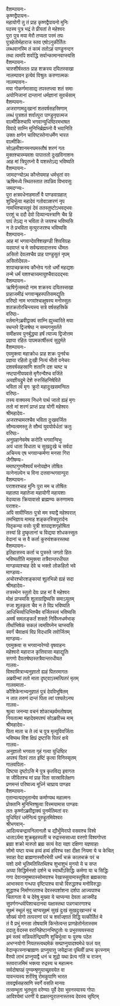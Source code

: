 वैशम्पायनः-  
कृष्णद्वैपायनः-  
महायोगी तु तं प्राह कृष्णद्वैपायनो मुनिः  
पठस्व पुत्र भद्रं ते प्रीयतां ते महेश्वरः  
पुरा पुत्र मया मेरौ तप्यता परमं तपः  
पुत्रहेतोर्महाराज स्तव एषोऽनुकीर्तितः  
लब्धवानस्मि तं कामं ततोऽहं पाण्डुनन्दन  
तथा त्वमपि शर्वाद्धि सर्वान्कामानवाप्स्यसि  
वैशम्पायनः-  
चारुशीर्षस्ततः प्राह शक्रस्य दयितस्सखा  
नालम्पावन इत्येवं विश्रुतः करुणात्मकः  
नालम्पावनः-  
मया गोकर्णमासाद्य तपस्तप्त्वा शतं समाः  
अयोनिजानां दान्तानां धर्मज्ञानां सुवर्चसाम्  
वैशम्पयनः-  
अजराणामदुःखानां शतवर्षसहस्रिणाम्  
लब्धं पुत्रशतं शर्वात्पुरा पाण्डुनृपात्मज  
वाल्मीकिश्चापि भगवान्युधिष्ठिरमभाषत  
विवादे साम्नि मुनिभिर्ब्रह्मघ्नो वै भवानिति  
उक्तः क्षणेन चाविष्टस्तेनाधर्मेण भारत  
वाल्मीकिः-  
सोऽहमीशानमनघमस्तौषं शरणं गतः  
मुक्तश्चास्म्यवशः पापात्ततो दुःखविनाशनः  
आह मां त्रिपुरघ्नो वै यशस्तेऽद्य भविष्यति  
वैशम्पायनः-  
जामदग्न्योऽथ कौन्तेयमाह धर्मभृतां वरः  
ऋषिमध्ये स्थितस्तात तपन्निव विभावसुः  
जमदग्न्यः-  
पुरा क्षत्रवधेनाहमार्तो वै पाण्डवाग्रहात्  
शुचिर्भूत्वा महादेवं गतोवाञ्शरणं नृप  
नामभिश्चास्तुवं देवं ततस्तुष्टोऽभवद्भवः  
परशुं च ददौ देवो दिव्यान्यस्त्राणि चैव हि  
पापं तेऽद्य न भविता ते जयश्च भविष्यसि  
न ते प्रभविता मृत्युरजरश्च भविष्यसि  
वैशम्पायनः-  
आह मां भगवान्देवश्शिखण्डी शिवविग्रहः  
यदवाप्तं च मे सर्वम्प्रसादात्तस्य धीमतः  
असितो देवलश्चैव प्राह पाण्डुसुतं नृपम्  
असितोदेवलः-  
शापाच्छक्रस्य कौन्तेय गतो धर्मो महद्यशः  
तन्मे धर्मं यशश्चाग्र्यमायुश्चैवाददद्भवः  
वैशम्पायनः-  
ऋषिर्गृत्समदो नाम शक्रस्य दयितस्सखा  
प्राहाजमीढं भगवान्बृहस्पतिसमद्युतिः  
वरिष्ठो नाम भगवांश्चाक्षुषस्य मनोस्सुतः  
शतक्रतोरचिन्त्यस्य सत्रे वर्षसहस्रिके  
वरिष्ठः-  
वर्तमानेऽब्रवीद्वाक्यं साम्नि ह्युच्चारिते मया  
रथन्तरे द्विजश्रेष्ठ न सम्यगनुवर्तते  
समीक्षस्व पुनर्बुद्ध्या हर्षं त्याज्य द्विजोत्तम  
प्रज्ञया रहितः पापमकार्षीस्त्वं सुदुर्मते  
वैशम्पायनः-  
एवमुक्त्वा महाक्रोधः प्राह शक्रः पुनर्वचः  
प्रज्ञया रहितो दुःखी नित्यं भीतो वनेचरः  
दशवर्षसहस्राणि शतानि दश चाष्ट च  
नष्टपानीयपवसे मृगैरन्यैश्च वर्जिते  
अयज्ञीयद्रुमे देशे रुरुसिंहनिषेविते  
भविता त्वं मृगः क्रूरो महादुःखसमन्वितः  
वरिष्ठः-  
तस्य वाक्यस्य निधने पार्थ जातो ह्यहं मृगः  
ततो मां शरणं प्राप्तं प्राह योगी महेश्वरः  
श्रीमहादेवः-  
अजरश्चामरश्चैव भविता दुःखवर्जितः  
सौम्यत्वमस्तु ते सौम्यं युवयोर्वर्धतां क्रतुः  
वरिष्ठः-  
अनुग्रहानेवमेष करोति भगवान्विभुः  
अयं धाता विधाता च सुखदुःखे च सर्वदा  
अचिन्त्य एष भगवान्कर्मणा मनसा गिरा  
जैगीषम्यः-  
ममाष्टगुणमैश्वर्यं मनोयज्ञेन तोषितः  
यत्नेनाल्पेन च विना दत्तवान्भगवान्पुरा  
वैशम्पायनः-  
पराशरश्चाह मुनिः पुरा मम च तोषितः  
महातपा महातेजा महायोगी महायशाः  
वेदव्यासः क्रियावासो ब्राह्मण्यः करुणामयः  
पराशरः-  
अपि सावीप्सितः पुत्रो मम स्याद्वै महेश्वरात्  
तमभिज्ञाय मामाह शङ्करस्त्रिपुरार्दनः  
पितृकन्या वसोः पुत्री शापाद्दाशगृहोषिता  
तस्यां हि दुष्कृतानां च विद्यया शोधकस्सुतः  
वेदानां च स वै कर्ता कुरुवंशकरस्तथा  
वैशम्पायनः-  
इतिहासस्य कर्ता च पुत्रस्ते जगतो हितः  
भविष्यतीति मामुक्त्वा तत्रैवान्तरधीयत  
माण्डव्याश्चाह देवे च भक्तो लोकहितो भवे  
माण्डव्यः-  
अचोरश्चोरशङ्कायां शूलभिन्नो ह्यहं सदा  
श्रीमहादेवः-  
तत्रस्थेन स्तुतो देवः प्राह मां वै महेश्वरः  
मोक्षं प्राप्स्यसि शूलाग्राद्विष्यसि समाऽयुतम्  
रुजा शूलकृता चैव न ते विप्र भविष्यति  
आधिभिर्व्याधिभिश्चैव वर्जितस्त्वं भविष्यसि  
अमर्षं समलङ्कर्तं शक्तो निर्विघ्नधर्मभाक्  
तीर्थाभिषेकं सकलं त्वमविघ्नेन चाप्स्यसि  
स्वर्गं चैवाक्षयं विप्र विदधामि तवोर्जितम्  
माण्डव्यः-  
एवमुक्त्वा स भगवान्वरेण्यो वृषवाहनः  
महेश्वरो महाराज कृत्तिवासा महाद्युतिः  
सगणो दैवतश्रेष्ठस्तत्रैवान्तरधीयत  
गालवः-  
विश्वामित्राभ्यनुज्ञातो ह्यहं पितरमागतः  
अब्रवीन्मां ततो माता दृष्ट्वाऽस्मत्पितरं मृतम्  
गालवमाता-  
कौशिकेनाभ्यनुज्ञातं पुत्रं देवविभूषितम्  
न तात तरुणं दान्तं पिता त्वां पश्यतेऽनघ  
गालवः-  
श्रुत्वा जनन्या वचनं शोकाच्छर्वमतोषयम्  
नियतात्मा महादेवमपश्यं सोऽब्रवीच्च माम्  
श्रीमहादेवः-  
पिता माता च ते त्वं च पुत्र मृत्युविवर्जिताः  
भविष्यथ विश क्षिप्रं द्रष्टासि पितरं क्षये  
गालवः-  
अनुज्ञातो भगवता गृहं गत्वा युधिष्ठिर  
अपश्यं पितरं तात इष्टिं कृत्वा विनिस्सृतम्  
गालवपिता-  
दिष्ट्या दृष्टोऽसि मे पुत्र कृतविद्य इवागतः  
स जीवितश्च मां प्राह पिता सास्राविलेक्षणः  
प्रणमन्तं परिष्वज्य मूर्ध्नि चाघ्राय पाण्डव  
वैशम्पायनः-  
एतान्यत्यद्भुतान्येव कर्माण्यथ महात्मनः  
प्रोक्तानि मुनिभिश्श्रुत्वा विस्मयामास पाण्डवः  
ततः कृष्णोऽब्रवीद्वाक्यं पुनर्मतिमतां वरः  
युधिष्ठिरं धर्मनित्यं पुरुहूतमिवेश्वरः  
श्रीभगवान्-  
आदित्यचन्द्रावनिलानलौ च द्यौर्भूमिरापो वसवश्च विश्वे  
धाताऽर्यमा शुक्रबृहस्पती च रुद्रास्ससाध्या वरुणो़ विश्वगोप्ता  
ब्रह्मा शक्रो मारुतो ब्रह्म सत्यं वेदा यज्ञा दक्षिणा यज्ञवाहाः  
सोमो यष्टा यच्च हव्यं हव्यं हविश्च रक्षा दीक्षा नियमा ये च केचित्  
स्वाहा वेदा ब्राह्मणास्सौरभेयी धर्म्यं चक्रं कालचक्रं परं च  
यशो दमो भूतिमतिस्तिथिश्च शुभाशुभं मुनयो ये च सप्त  
अग्र्या सिद्धिर्मनसो दर्शने च स्वार्थोऽसिद्धिः कर्मणा या च सिद्धिः  
गणा देवानामूष्मपास्सोमपाश्च रेखास्सुयामास्तुषिता ब्रह्मकायाः  
आभास्वरा गन्धपा वृष्टिपाश्च वाचो विरुद्धाश्च मनोविरुद्धाः  
शुद्धाश्च निर्माणरताश्च देवस्स्पर्शाशना दर्शपा आज्यपाश्च  
चितागता ये च देवेषु मुख्या ये चाप्यन्या देवता आजमीढ  
सुपर्णगन्धर्वपिशाचदानवा यक्षास्तथा पन्नगचारणाश्च  
सूक्ष्मं स्थूलं मृदु चाप्यसूक्ष्मं सुखं दुःखं सुखदुःखान्तरं च  
सौख्यं योगो तत्पराणां परं च शर्वाज्ज्ञातं विद्धि यत्कीर्तितं मे  
तं वै प्रभुं मनसा तोषयामि किन्तेत्वन्त प्राणहेतोर्नतास्सम  
ददातु वेदस्स वरानिहेष्टानभिष्टुतोः यः प्रभुरव्ययस्सदा  
इमं स्तवं सन्नियतेन्द्रियाणि शुचिर्भूत्वा यः पुरुषः पठेत  
अभग्नयोगो नियतस्त्वब्दमेकं सम्प्राप्नुयादश्वमेधे फलं यत्  
वेदान्कृत्स्नान्ब्राह्मणः प्राप्नुयात्तु जयेद्राजा पृथिवीं प्राप्य कृत्स्नाम्  
वैश्यो लाभं प्राप्नुयाद्वै धनं च शूद्रो यथा प्रेत्य गतिं च राजन्  
स्तवराजमिमं भक्त्या रुद्रस्य च महात्मनः  
सर्वदोषापहं पुण्यम्श्रृणुयाच्छ्रावयेत वा  
यावन्त्यस्य शरीरेषु रोमकूपाणि भारत  
तावद्वर्षसहस्राणि स्वर्गे वसति मानवः  
तत्सम्भूता भूतभूता वरेण्याः पूर्वे देवा भुवनस्यास्य गोपाः  
आविश्येमां धरणीं ये ह्यक्षरन्पुरातनास्तस्य देवस्य सृष्टिम्  
